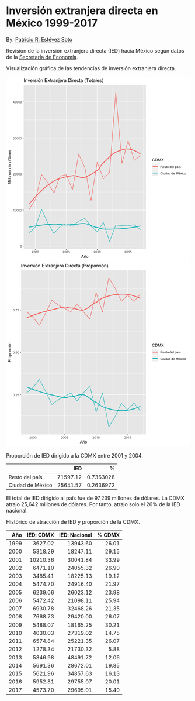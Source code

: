 
# Inversión extranjera directa en México 1999-2017

By: [Patricio R. Estévez Soto](https://twitter.com/prestevez)

Revisión de la inversión extranjera directa (IED) hacia México según datos de la [Secretaría de Economía](https://datos.gob.mx/busca/dataset/inversion-extranjera-directa/resource/caca107b-ad92-4e2e-b862-3d9b3e4050eb). 






Visualización gráfica de las tendencias de inversión extranjera directa.

![plot of chunk plots](figure/plots-1.png)![plot of chunk plots](figure/plots-2.png)

Proporción de IED dirigido a la CDMX entre 2001 y 2004.


|                 |      IED|         %|
|:----------------|--------:|---------:|
|Resto del país   | 71597.12| 0.7363028|
|Ciudad de México | 25641.57| 0.2636972|

El total de IED dirigido al país fue de 97,239 millones de dólares. La CDMX atrajo 25,642 millones de dólares. Por tanto, atrajo solo el 26% de la IED nacional.

Histórico de atracción de IED y proporción de la CDMX.


|  Año| IED: CDMX| IED: Nacional| % CDMX|
|----:|---------:|-------------:|------:|
| 1999|   3627.02|      13943.60|  26.01|
| 2000|   5318.29|      18247.11|  29.15|
| 2001|  10210.36|      30041.84|  33.99|
| 2002|   6471.10|      24055.32|  26.90|
| 2003|   3485.41|      18225.13|  19.12|
| 2004|   5474.70|      24916.40|  21.97|
| 2005|   6239.06|      26023.12|  23.98|
| 2006|   5472.42|      21098.11|  25.94|
| 2007|   6930.78|      32468.26|  21.35|
| 2008|   7668.73|      29420.00|  26.07|
| 2009|   5488.07|      18165.25|  30.21|
| 2010|   4030.03|      27319.02|  14.75|
| 2011|   6574.84|      25221.35|  26.07|
| 2012|   1278.34|      21730.32|   5.88|
| 2013|   5846.98|      48491.72|  12.06|
| 2014|   5691.36|      28672.01|  19.85|
| 2015|   5621.96|      34857.63|  16.13|
| 2016|   5952.81|      29755.07|  20.01|
| 2017|   4573.70|      29695.01|  15.40|
